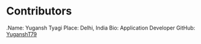 # Contributors

.Name: Yugansh Tyagi
 Place: Delhi, India
 Bio: Application Developer
 GitHub: [YuganshT79](https://github.com/YuganshT79)
